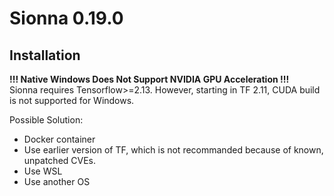 # Sionna 0.19.0

## Installation
**!!! Native Windows Does Not Support NVIDIA GPU Acceleration !!!**  
Sionna requires Tensorflow>=2.13. However, starting in TF 2.11, CUDA build is not supported for Windows.

Possible Solution:
* Docker container
* Use earlier version of TF, which is not recommanded because of known, unpatched CVEs.
* Use WSL
* Use another OS
